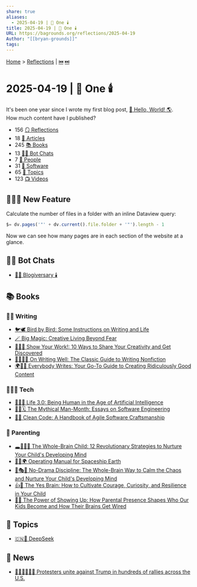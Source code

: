 ```yaml
---
share: true
aliases:
  - 2025-04-19 | 🥳 One 🕯️
title: 2025-04-19 | 🥳 One 🕯️
URL: https://bagrounds.org/reflections/2025-04-19
Author: "[[bryan-grounds]]"
tags: 
---
```

[Home](../index.md) > [Reflections](./index.md) | [⏮️](./2025-04-18.md) [⏭️](./2025-04-20.md)  
# 2025-04-19 | 🥳 One 🕯️  
It's been one year since I wrote my first blog post, [👋 Hello, World! 🌎](./2024-04-19.md).  
How much content have I published?  
- 156 [🪞 Reflections](./index.md)  
- 18 [📄  Articles](../articles/index.md)  
- 245 [📚 Books](../books/index.md)  
- 13 [🤖💬 Bot Chats](../bot-chats/index.md)  
- 7 [👥 People](../people/index.md)  
- 31 [💾 Software](../software/index.md)  
- 65 [🌌 Topics](../topics/index.md)  
- 123 [📺 Videos](../videos/index.md)  
  
## 🤹🏽‍♀️ New Feature  
Calculate the number of files in a folder with an inline Dataview query:  
```js  
$= dv.pages('"' + dv.current().file.folder + '"').length - 1  
```  
Now we can see how many pages are in each section of the website at a glance.  
  
## 🤖💬 Bot Chats  
- [✍🏼 Blogiversary 🕯️](../bot-chats/blogiversary.md)  
  
## 📚 Books  
### ✍🏽 Writing  
- [🐦🕊️ Bird by Bird: Some Instructions on Writing and Life](../books/bird-by-bird.md)  
- [🪄 Big Magic: Creative Living Beyond Fear](../books/big-magic.md)  
- [📝🎨🎶 Show Your Work!: 10 Ways to Share Your Creativity and Get Discovered](../books/show-your-work.md)  
- [✍🏼👍🏼 On Writing Well: The Classic Guide to Writing Nonfiction](../books/on-writing-well.md)  
- [🌍✍🏿 Everybody Writes: Your Go-To Guide to Creating Ridiculously Good Content](../books/everybody-writes.md)  
  
### 👩🏽‍💻 Tech  
- [🧬👥💾 Life 3.0: Being Human in the Age of Artificial Intelligence](../books/life-3-0.md)  
- [🦄👤🗓️ The Mythical Man-Month: Essays on Software Engineering](../books/the-mythical-man-month.md)  
- [🧼💾 Clean Code: A Handbook of Agile Software Craftsmanship](../books/clean-code.md)  
  
### 🌱 Parenting  
- [🕳️🧠👶🏽 The Whole-Brain Child: 12 Revolutionary Strategies to Nurture Your Child's Developing Mind](../books/the-whole-brain-child.md)  
- [📗🚀🌍 Operating Manual for Spaceship Earth](../books/operating-manual-for-spaceship-earth.md)  
- [🚫🎭🧠 No-Drama Discipline: The Whole-Brain Way to Calm the Chaos and Nurture Your Child's Developing Mind](../books/no-drama-discipline.md)  
- [👍🧠 The Yes Brain: How to Cultivate Courage, Curiosity, and Resilience in Your Child](../books/the-yes-brain.md)  
- [🔌👋 The Power of Showing Up: How Parental Presence Shapes Who Our Kids Become and How Their Brains Get Wired](../books/the-power-of-showing-up.md)  
  
## 🌌 Topics  
- [🇨🇳🤖 DeepSeek](../topics/deepseek.md)  
  
## 📰 News  
- [✊🏾✊🏽✊🏿 Protesters unite against Trump in hundreds of rallies across the U.S.](../articles/protesters-unite-against-trump-in-hundreds-of-rallies-across-the-us.md)  
